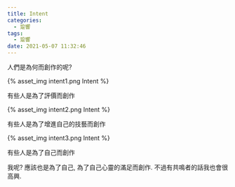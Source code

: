 ```yaml
---
title: Intent
categories:
  - 跫響
tags:
  - 跫響
date: 2021-05-07 11:32:46
---
```

人們是為何而創作的呢?

{% asset_img intent1.png Intent %}

有些人是為了評價而創作

{% asset_img intent2.png Intent %}

有些人是為了增進自己的技藝而創作

{% asset_img intent3.png Intent %}

有些人是為了自己而創作

我呢? 應該也是為了自己, 為了自己心靈的滿足而創作. 不過有共鳴者的話我也會很高興.
